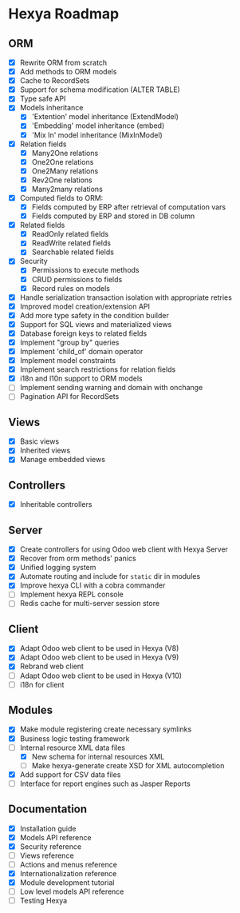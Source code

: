 Hexya Roadmap
===========

ORM
---
- [X] Rewrite ORM from scratch
- [X] Add methods to ORM models
- [X] Cache to RecordSets
- [X] Support for schema modification (ALTER TABLE)
- [X] Type safe API
- [X] Models inheritance
    - [X] 'Extention' model inheritance (ExtendModel)
    - [X] 'Embedding' model inheritance (embed)
    - [X] 'Mix In' model inheritance (MixInModel)
- [X] Relation fields
    - [X] Many2One relations
    - [X] One2One relations
    - [X] One2Many relations
    - [X] Rev2One relations
    - [X] Many2many relations
- [X] Computed fields to ORM:
    - [X] Fields computed by ERP after retrieval of computation vars
    - [X] Fields computed by ERP and stored in DB column
- [X] Related fields
    - [X] ReadOnly related fields
    - [X] ReadWrite related fields
    - [X] Searchable related fields
- [X] Security
    - [X] Permissions to execute methods
    - [X] CRUD permissions to fields
    - [X] Record rules on models
- [X] Handle serialization transaction isolation with appropriate retries
- [X] Improved model creation/extension API
- [X] Add more type safety in the condition builder
- [X] Support for SQL views and materialized views
- [X] Database foreign keys to related fields
- [X] Implement "group by" queries
- [X] Implement 'child_of' domain operator
- [X] Implement model constraints
- [X] Implement search restrictions for relation fields
- [X] i18n and l10n support to ORM models
- [ ] Implement sending warning and domain with onchange
- [ ] Pagination API for RecordSets

Views
-----
- [X] Basic views
- [X] Inherited views
- [X] Manage embedded views

Controllers
-----------
- [X] Inheritable controllers

Server
------
- [X] Create controllers for using Odoo web client with Hexya Server
- [X] Recover from orm methods' panics
- [X] Unified logging system
- [X] Automate routing and include for `static` dir in modules
- [X] Improve hexya CLI with a cobra commander
- [ ] Implement hexya REPL console
- [ ] Redis cache for multi-server session store

Client
------
- [X] Adapt Odoo web client to be used in Hexya (V8)
- [X] Adapt Odoo web client to be used in Hexya (V9)
- [X] Rebrand web client
- [ ] Adapt Odoo web client to be used in Hexya (V10)
- [ ] i18n for client

Modules
-------
- [X] Make module registering create necessary symlinks
- [X] Business logic testing framework
- [ ] Internal resource XML data files
    - [X] New schema for internal resources XML
    - [ ] Make hexya-generate create XSD for XML autocompletion
- [X] Add support for CSV data files
- [ ] Interface for report engines such as Jasper Reports

Documentation
-------------
- [X] Installation guide
- [X] Models API reference
- [X] Security reference
- [ ] Views reference
- [ ] Actions and menus reference
- [X] Internationalization reference
- [X] Module development tutorial
- [ ] Low level models API reference
- [ ] Testing Hexya